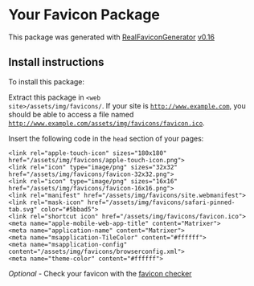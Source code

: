 # Your Favicon Package

This package was generated with [RealFaviconGenerator](https://realfavicongenerator.net/) [v0.16](https://realfavicongenerator.net/change_log#v0.16)

## Install instructions

To install this package:

Extract this package in <code>&lt;web site&gt;/assets/img/favicons/</code>. If your site is <code>http://www.example.com</code>, you should be able to access a file named <code>http://www.example.com/assets/img/favicons/favicon.ico</code>.

Insert the following code in the `head` section of your pages:

    <link rel="apple-touch-icon" sizes="180x180" href="/assets/img/favicons/apple-touch-icon.png">
    <link rel="icon" type="image/png" sizes="32x32" href="/assets/img/favicons/favicon-32x32.png">
    <link rel="icon" type="image/png" sizes="16x16" href="/assets/img/favicons/favicon-16x16.png">
    <link rel="manifest" href="/assets/img/favicons/site.webmanifest">
    <link rel="mask-icon" href="/assets/img/favicons/safari-pinned-tab.svg" color="#5bbad5">
    <link rel="shortcut icon" href="/assets/img/favicons/favicon.ico">
    <meta name="apple-mobile-web-app-title" content="Matrixer">
    <meta name="application-name" content="Matrixer">
    <meta name="msapplication-TileColor" content="#ffffff">
    <meta name="msapplication-config" content="/assets/img/favicons/browserconfig.xml">
    <meta name="theme-color" content="#ffffff">

*Optional* - Check your favicon with the [favicon checker](https://realfavicongenerator.net/favicon_checker)